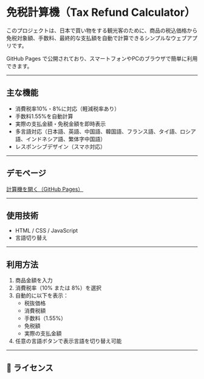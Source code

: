 # 免税計算機（Tax Refund Calculator）

このプロジェクトは、日本で買い物をする観光客のために、商品の税込価格から免税対象額、手数料、最終的な支払額を自動で計算できるシンプルなウェブアプリです。

GitHub Pages で公開されており、スマートフォンやPCのブラウザで簡単に利用できます。

---

## 主な機能

- 消費税率10%・8%に対応（軽減税率あり）
- 手数料1.55%を自動計算
- 実際の支払金額・免税金額を即時表示
- 多言語対応（日本語、英語、中国語、韓国語、フランス語、タイ語、ロシア語、インドネシア語、繁体字中国語）
- レスポンシブデザイン（スマホ対応）

---

## デモページ

[計算機を開く（GitHub Pages）]([https://gyoannz.github.io/GB](https://gyoannz.github.io/Tax_refund_calc/))

---

## 使用技術

- HTML / CSS / JavaScript
- 言語切り替え

---

## 利用方法

1. 商品金額を入力
2. 消費税率（10% または 8%）を選択
3. 自動的に以下を表示：
   - 税抜価格
   - 消費税額
   - 手数料（1.55%）
   - 免税額
   - 実際の支払金額
4. 任意の言語ボタンで表示言語を切り替え可能

---

## 📄 ライセンス

